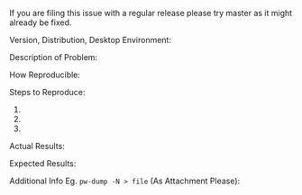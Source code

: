 If you are filing this issue with a regular release please try master as it might already be fixed.

Version, Distribution, Desktop Environment:


Description of Problem:


How Reproducible:


Steps to Reproduce:
 
 1.
 2.
 3.


Actual Results:


Expected Results:


Additional Info Eg. `pw-dump -N > file` (As Attachment Please):
